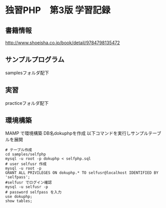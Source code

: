 # 独習PHP　第3版 学習記録

## 書籍情報
http://www.shoeisha.co.jp/book/detail/9784798135472

## サンプルプログラム
samplesフォルダ配下

## 実習
practiceフォルダ配下

## 環境構築
MAMP で環境構築
DB名dokuphpを作成
以下コマンドを実行しサンプルテーブルを展開

```zsh:
# テーブル作成
cd samples/selfphp
mysql -u root -p dokuphp < selfphp.sql
# user selfusr 作成
mysql -u root -p
GRANT ALL PRIVILEGES ON dokuphp.* TO selfusr@localhost IDENTIFIED BY 'selfpass';
#selfusr でログイン確認
mysql -u selfusr -p 
# password selfpass を入力
use dokuphp;
show tables;
```

